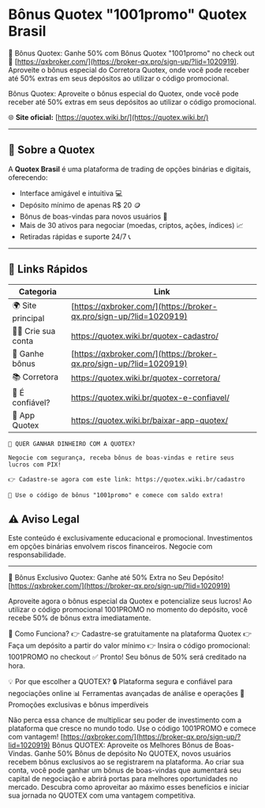 # Bônus Quotex "1001promo" Quotex Brasil 
🔖 Bônus Quotex: Ganhe 50% com Bônus Quotex "1001promo" no check out 🚀  [https://qxbroker.com/](https://broker-qx.pro/sign-up/?lid=1020919). Aproveite o bônus especial do Corretora Quotex, onde você pode receber até 50% extras em seus depósitos ao utilizar o código promocional.

Bônus Quotex: Aproveite o bônus especial do Quotex, onde você pode receber até 50% extras em seus depósitos ao utilizar o código promocional. 




🌐 **Site oficial:** [https://quotex.wiki.br/](https://quotex.wiki.br/)

---

## 📌 Sobre a Quotex

A **Quotex Brasil** é uma plataforma de trading de opções binárias e digitais, oferecendo:

- Interface amigável e intuitiva 💻  
- Depósito mínimo de apenas R$ 20 🪙  
- Bônus de boas-vindas para novos usuários 🎁  
- Mais de 30 ativos para negociar (moedas, criptos, ações, índices) 📈  
- Retiradas rápidas e suporte 24/7 📞  

---

## 🔗 Links Rápidos

| Categoria                | Link                                                                 |
|--------------------------|----------------------------------------------------------------------|
| 🌍 Site principal        | [https://qxbroker.com/](https://broker-qx.pro/sign-up/?lid=1020919)  |
| 🧑‍💼 Crie sua conta        | https://quotex.wiki.br/quotex-cadastro/                              |
| 💸 Ganhe bônus           | [https://qxbroker.com/](https://broker-qx.pro/sign-up/?lid=1020919)  |
| 📚 Corretora             | https://quotex.wiki.br/quotex-corretora/                             |
| 🤔 É confiável?          | https://quotex.wiki.br/quotex-e-confiavel/                           |
| 📱 App Quotex            | https://quotex.wiki.br/baixar-app-quotex/                            |



```
🎯 QUER GANHAR DINHEIRO COM A QUOTEX?

Negocie com segurança, receba bônus de boas-vindas e retire seus lucros com PIX!

👉 Cadastre-se agora com este link: https://quotex.wiki.br/cadastro

🚀 Use o código de bônus "1001promo" e comece com saldo extra! 
```


## ⚠️ Aviso Legal
Este conteúdo é exclusivamente educacional e promocional. Investimentos em opções binárias envolvem riscos financeiros. Negocie com responsabilidade.

---

🎁 Bônus Exclusivo Quotex: Ganhe até 50% Extra no Seu Depósito! [https://qxbroker.com/](https://broker-qx.pro/sign-up/?lid=1020919)

Aproveite agora o bônus especial da Quotex e potencialize seus lucros! Ao utilizar o código promocional 1001PROMO no momento do depósito, você recebe 50% de bônus extra imediatamente.

🚀 Como Funciona?
👉 Cadastre-se gratuitamente na plataforma Quotex
👉 Faça um depósito a partir do valor mínimo
👉 Insira o código promocional: 1001PROMO no checkout
✅ Pronto! Seu bônus de 50% será creditado na hora.

💡 Por que escolher a QUOTEX?
🔒 Plataforma segura e confiável para negociações online
📊 Ferramentas avançadas de análise e operações
🎯 Promoções exclusivas e bônus imperdíveis

Não perca essa chance de multiplicar seu poder de investimento com a plataforma que cresce no mundo todo. Use o código 1001PROMO e comece com vantagem! [https://qxbroker.com/](https://broker-qx.pro/sign-up/?lid=1020919)  Bônus QUOTEX: Aproveite os Melhores Bônus de Boas-Vindas. Ganhe 50% Bônus de depósito No QUOTEX, novos usuários recebem bônus exclusivos ao se registrarem na plataforma. Ao criar sua conta, você pode ganhar um bônus de boas-vindas que aumentará seu capital de negociação e abrirá portas para melhores oportunidades no mercado. Descubra como aproveitar ao máximo esses benefícios e iniciar sua jornada no QUOTEX com uma vantagem competitiva.

